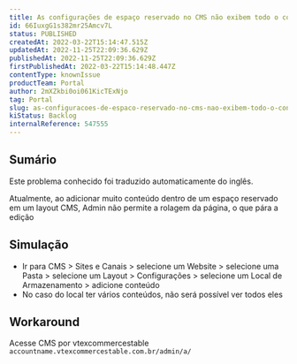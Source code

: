 ```yaml
---
title: As configurações de espaço reservado no CMS não exibem todo o conteúdo
id: 66IuxgG1s382mr25Amcv7L
status: PUBLISHED
createdAt: 2022-03-22T15:14:47.515Z
updatedAt: 2022-11-25T22:09:36.629Z
publishedAt: 2022-11-25T22:09:36.629Z
firstPublishedAt: 2022-03-22T15:14:48.447Z
contentType: knownIssue
productTeam: Portal
author: 2mXZkbi0oi061KicTExNjo
tag: Portal
slug: as-configuracoes-de-espaco-reservado-no-cms-nao-exibem-todo-o-conteudo
kiStatus: Backlog
internalReference: 547555
---
```


## Sumário

<div class="alert alert-info">
  <p>Este problema conhecido foi traduzido automaticamente do inglês.</p>
</div>


Atualmente, ao adicionar muito conteúdo dentro de um espaço reservado em um layout CMS, Admin não permite a rolagem da página, o que pára a edição



## Simulação



- Ir para CMS > Sites e Canais > selecione um Website > selecione uma Pasta > selecione um Layout > Configurações > selecione um Local de Armazenamento > adicione conteúdo
- No caso do local ter vários conteúdos, não será possível ver todos eles



## Workaround


Acesse CMS por vtexcommercestable `accountname.vtexcommercestable.com.br/admin/a/`

